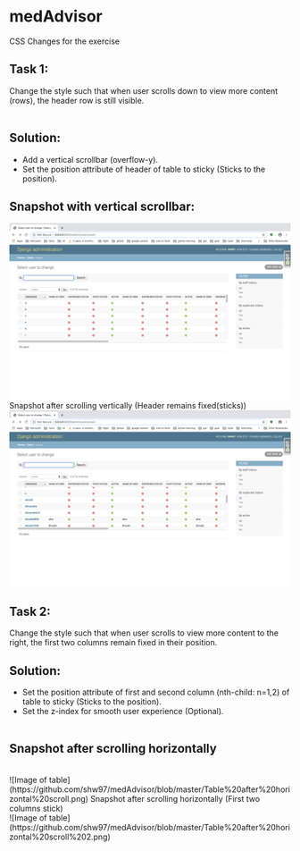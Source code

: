 # medAdvisor
CSS Changes for the exercise
## Task 1:
Change the style such that when user scrolls down to view more content (rows), the header row is still visible.
<br><br>
## Solution:
- Add a vertical scrollbar (overflow-y).
- Set the position attribute of header of table to sticky (Sticks to the position).
## Snapshot with vertical scrollbar:

![Image of table](https://github.com/shw97/medAdvisor/blob/master/Table%20with%20vertical%20scroll.png)
Snapshot after scrolling vertically (Header remains fixed(sticks))
<br>
![Image of table](https://github.com/shw97/medAdvisor/blob/master/Table%20after%20vertical%20scroll.png)
## Task 2:
Change the style such that when user scrolls to view more content to the right, the first two columns remain fixed in their position.
## Solution:
- Set the position attribute of first and second column (nth-child: n=1,2) of table to sticky (Sticks to the position).
- Set the z-index for smooth user experience (Optional).
<br><br>
## Snapshot after scrolling horizontally
<br>
![Image of table](https://github.com/shw97/medAdvisor/blob/master/Table%20after%20horizontal%20scroll.png)
Snapshot after scrolling horizontally (First two columns stick)
<br>
![Image of table](https://github.com/shw97/medAdvisor/blob/master/Table%20after%20horizontal%20scroll%202.png)

